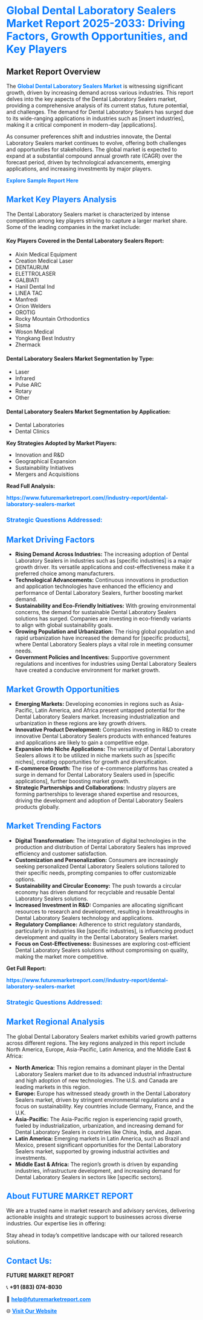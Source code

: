 <h1 style="color: #007BFF;">Global Dental Laboratory Sealers Market Report 2025-2033: Driving Factors, Growth Opportunities, and Key Players</h1>

<section id="overview">
<h2>Market Report Overview</h2>
<p>The <a href="https://www.futuremarketreport.com//industry-report/dental-laboratory-sealers-market" style="color: #007BFF; text-decoration: none;"><strong>Global Dental Laboratory Sealers Market</strong></a> is witnessing significant growth, driven by increasing demand across various industries. This report delves into the key aspects of the Dental Laboratory Sealers market, providing a comprehensive analysis of its current status, future potential, and challenges. The demand for Dental Laboratory Sealers has surged due to its wide-ranging applications in industries such as [insert industries], making it a critical component in modern-day [applications].</p>
<p>As consumer preferences shift and industries innovate, the Dental Laboratory Sealers market continues to evolve, offering both challenges and opportunities for stakeholders. The global market is expected to expand at a substantial compound annual growth rate (CAGR) over the forecast period, driven by technological advancements, emerging applications, and increasing investments by major players.</p>
</section>

<section id="overview">
<p><a href="https://www.futuremarketreport.com//request-sample/reportId=50121" style="color: #007BFF; text-decoration: none;"><strong>Explore Sample Report Here</strong></a></p>
</section>

<section id="key-players">
<h2 style="color: #007BFF;">Market Key Players Analysis</h2>
<p>The Dental Laboratory Sealers market is characterized by intense competition among key players striving to capture a larger market share. Some of the leading companies in the market include:</p>
<h4>Key Players Covered in the Dental Laboratory Sealers Report:</h4>
<ul><li>Aixin Medical Equipment</li><li>Creation Medical Laser</li><li>DENTAURUM</li><li>ELETTROLASER</li><li>GALBIATI</li><li>Hanil Dental Ind</li><li>LINEA TAC</li><li>Manfredi</li><li>Orion Welders</li><li>OROTIG</li><li>Rocky Mountain Orthodontics</li><li>Sisma</li><li>Woson Medical</li><li>Yongkang Best Industry</li><li>Zhermack</li></ul>
<h4>Dental Laboratory Sealers Market Segmentation by Type:</h4>
<ul><li>Laser</li><li>Infrared</li><li>Pulse ARC</li><li>Rotary</li><li>Other</li></ul>

<h4>Dental Laboratory Sealers Market Segmentation by Application:</h4>
<ul><li>Dental Laboratories</li><li>Dental Clinics</li></ul>
<p><strong>Key Strategies Adopted by Market Players:</strong></p>
<ul>
<li>Innovation and R&D</li>
<li>Geographical Expansion</li>
<li>Sustainability Initiatives</li>
<li>Mergers and Acquisitions</li>
</ul>
</section>

<section>
<p><strong>Read Full Analysis: </strong></p><a href="https://www.futuremarketreport.com//industry-report/dental-laboratory-sealers-market" style="color: #007BFF; text-decoration: none;"><strong>https://www.futuremarketreport.com//industry-report/dental-laboratory-sealers-market</strong></a>
<h3 style="color: #007BFF;">Strategic Questions Addressed:</h3>
</section>

<section id="driving-factors">
<h2 style="color: #007BFF;">Market Driving Factors</h2>
<ul>
<li><strong>Rising Demand Across Industries:</strong> The increasing adoption of Dental Laboratory Sealers in industries such as [specific industries] is a major growth driver. Its versatile applications and cost-effectiveness make it a preferred choice among manufacturers.</li>
<li><strong>Technological Advancements:</strong> Continuous innovations in production and application technologies have enhanced the efficiency and performance of Dental Laboratory Sealers, further boosting market demand.</li>
<li><strong>Sustainability and Eco-Friendly Initiatives:</strong> With growing environmental concerns, the demand for sustainable Dental Laboratory Sealers solutions has surged. Companies are investing in eco-friendly variants to align with global sustainability goals.</li>
<li><strong>Growing Population and Urbanization:</strong> The rising global population and rapid urbanization have increased the demand for [specific products], where Dental Laboratory Sealers plays a vital role in meeting consumer needs.</li>
<li><strong>Government Policies and Incentives:</strong> Supportive government regulations and incentives for industries using Dental Laboratory Sealers have created a conducive environment for market growth.</li>
</ul>
</section>

<section id="growth-opportunities">
<h2 style="color: #007BFF;">Market Growth Opportunities</h2>
<ul>
<li><strong>Emerging Markets:</strong> Developing economies in regions such as Asia-Pacific, Latin America, and Africa present untapped potential for the Dental Laboratory Sealers market. Increasing industrialization and urbanization in these regions are key growth drivers.</li>
<li><strong>Innovative Product Development:</strong> Companies investing in R&D to create innovative Dental Laboratory Sealers products with enhanced features and applications are likely to gain a competitive edge.</li>
<li><strong>Expansion into Niche Applications:</strong> The versatility of Dental Laboratory Sealers allows it to be utilized in niche markets such as [specific niches], creating opportunities for growth and diversification.</li>
<li><strong>E-commerce Growth:</strong> The rise of e-commerce platforms has created a surge in demand for Dental Laboratory Sealers used in [specific applications], further boosting market growth.</li>
<li><strong>Strategic Partnerships and Collaborations:</strong> Industry players are forming partnerships to leverage shared expertise and resources, driving the development and adoption of Dental Laboratory Sealers products globally.</li>
</ul>
</section>

<section id="trending-factors">
<h2 style="color: #007BFF;">Market Trending Factors</h2>
<ul>
<li><strong>Digital Transformation:</strong> The integration of digital technologies in the production and distribution of Dental Laboratory Sealers has improved efficiency and customer satisfaction.</li>
<li><strong>Customization and Personalization:</strong> Consumers are increasingly seeking personalized Dental Laboratory Sealers solutions tailored to their specific needs, prompting companies to offer customizable options.</li>
<li><strong>Sustainability and Circular Economy:</strong> The push towards a circular economy has driven demand for recyclable and reusable Dental Laboratory Sealers solutions.</li>
<li><strong>Increased Investment in R&D:</strong> Companies are allocating significant resources to research and development, resulting in breakthroughs in Dental Laboratory Sealers technology and applications.</li>
<li><strong>Regulatory Compliance:</strong> Adherence to strict regulatory standards, particularly in industries like [specific industries], is influencing product development and quality in the Dental Laboratory Sealers market.</li>
<li><strong>Focus on Cost-Effectiveness:</strong> Businesses are exploring cost-efficient Dental Laboratory Sealers solutions without compromising on quality, making the market more competitive.</li>
</ul>
</section>

<section>
<p><strong>Get Full Report: </strong></p><a href="https://www.futuremarketreport.com//industry-report/dental-laboratory-sealers-market" style="color: #007BFF; text-decoration: none;"><strong>https://www.futuremarketreport.com//industry-report/dental-laboratory-sealers-market</strong></a>
<h3 style="color: #007BFF;">Strategic Questions Addressed:</h3>
</section>


<section id="regional-analysis">
<h2 style="color: #007BFF;">Market Regional Analysis</h2>
<p>The global Dental Laboratory Sealers market exhibits varied growth patterns across different regions. The key regions analyzed in this report include North America, Europe, Asia-Pacific, Latin America, and the Middle East & Africa:</p>
<ul>
<li><strong>North America:</strong> This region remains a dominant player in the Dental Laboratory Sealers market due to its advanced industrial infrastructure and high adoption of new technologies. The U.S. and Canada are leading markets in this region.</li>
<li><strong>Europe:</strong> Europe has witnessed steady growth in the Dental Laboratory Sealers market, driven by stringent environmental regulations and a focus on sustainability. Key countries include Germany, France, and the U.K.</li>
<li><strong>Asia-Pacific:</strong> The Asia-Pacific region is experiencing rapid growth, fueled by industrialization, urbanization, and increasing demand for Dental Laboratory Sealers in countries like China, India, and Japan.</li>
<li><strong>Latin America:</strong> Emerging markets in Latin America, such as Brazil and Mexico, present significant opportunities for the Dental Laboratory Sealers market, supported by growing industrial activities and investments.</li>
<li><strong>Middle East & Africa:</strong> The region’s growth is driven by expanding industries, infrastructure development, and increasing demand for Dental Laboratory Sealers in sectors like [specific sectors].</li>
</ul>
</section>

<footer>
<h2 style="color: #007BFF;">About FUTURE MARKET REPORT</h2>
<p>We are a trusted name in market research and advisory services, delivering actionable insights and strategic support to businesses across diverse industries. Our expertise lies in offering:</p>

<p>Stay ahead in today’s competitive landscape with our tailored research solutions.</p>

<h2 style="color: #007BFF;">Contact Us:</h2>
<p><strong>FUTURE MARKET REPORT</strong></p>
<p>📞 <strong>+91 (883) 074-8030</strong></p>
<p>📧 <strong><a href="mailto:help@futuremarketreport.com" style="color: #007BFF;">help@futuremarketreport.com</a></strong></p>
<p>🌐 <strong><a href="https://www.futuremarketreport.com/" style="color: #007BFF;">Visit Our Website</a></strong></p>
</footer>